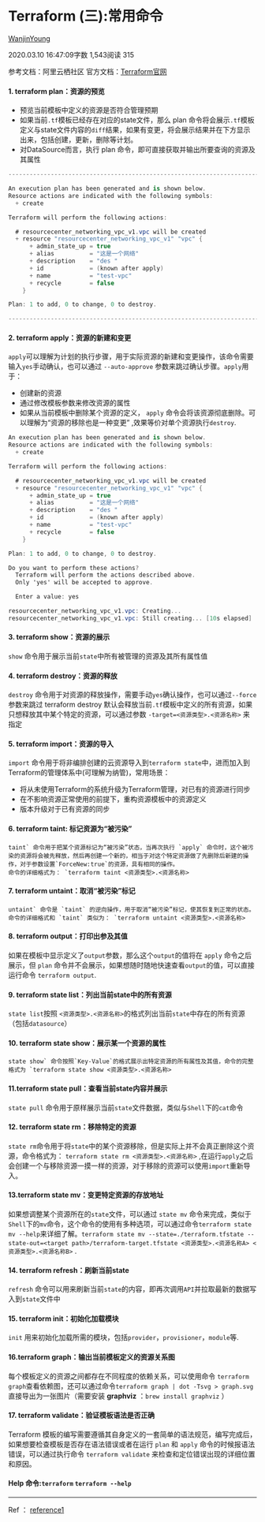 # Terraform (三):常用命令

[WanjinYoung](https://www.jianshu.com/u/960c9dc158ef)

2020.03.10 16:47:09字数 1,543阅读 315

参考文档：阿里云栖社区
官方文档：[Terraform官网](https://links.jianshu.com/go?to=https%3A%2F%2Fwww.terraform.io%2Fdocs%2Findex.html)

#### 1. terraform plan：资源的预览

- 预览当前模板中定义的资源是否符合管理预期
- 如果当前`.tf`模板已经存在对应的state文件，那么 plan 命令将会展示`.tf`模板定义与state文件内容的`diff`结果，如果有变更，将会展示结果并在下方显示出来，包括创建，更新，删除等计划。
- 对DataSource而言，执行 plan 命令，即可直接获取并输出所要查询的资源及其属性

```csharp
------------------------------------------------------------------------

An execution plan has been generated and is shown below.
Resource actions are indicated with the following symbols:
  + create

Terraform will perform the following actions:

  # resourcecenter_networking_vpc_v1.vpc will be created
  + resource "resourcecenter_networking_vpc_v1" "vpc" {
      + admin_state_up = true
      + alias          = "这是一个网络"
      + description    = "des "
      + id             = (known after apply)
      + name           = "test-vpc"
      + recycle        = false
    }

Plan: 1 to add, 0 to change, 0 to destroy.

------------------------------------------------------------------------
```

#### 2. terraform apply：资源的新建和变更

`apply`可以理解为计划的执行步骤，用于实际资源的新建和变更操作，该命令需要输入`yes`手动确认，也可以通过 `--auto-approve` 参数来跳过确认步骤。`apply`用于：

- 创建新的资源
- 通过修改模板参数来修改资源的属性
- 如果从当前模板中删除某个资源的定义， `apply` 命令会将该资源彻底删除。可以理解为“资源的移除也是一种变更” ,效果等价对单个资源执行`destroy`.

```csharp
An execution plan has been generated and is shown below.
Resource actions are indicated with the following symbols:
  + create

Terraform will perform the following actions:

  # resourcecenter_networking_vpc_v1.vpc will be created
  + resource "resourcecenter_networking_vpc_v1" "vpc" {
      + admin_state_up = true
      + alias          = "这是一个网络"
      + description    = "des "
      + id             = (known after apply)
      + name           = "test-vpc"
      + recycle        = false
    }

Plan: 1 to add, 0 to change, 0 to destroy.

Do you want to perform these actions?
  Terraform will perform the actions described above.
  Only 'yes' will be accepted to approve.

  Enter a value: yes

resourcecenter_networking_vpc_v1.vpc: Creating...
resourcecenter_networking_vpc_v1.vpc: Still creating... [10s elapsed]
```

#### 3. terraform show：资源的展示

`show` 命令用于展示当前`state`中所有被管理的资源及其所有属性值

#### 4. terraform destroy：资源的释放

`destroy` 命令用于对资源的释放操作，需要手动`yes`确认操作，也可以通过`--force`参数来跳过
terraform destroy 默认会释放当前`.tf`模板中定义的所有资源，如果只想释放其中某个特定的资源，可以通过参数 `-target=<资源类型>.<资源名称>` 来指定

#### 5. terraform import：资源的导入

`import` 命令用于将非编排创建的云资源导入到`terraform state`中，进而加入到Terraform的管理体系中(可理解为纳管)，常用场景：

- 将从未使用Terraform的系统升级为Terraform管理，对已有的资源进行同步
- 在不影响资源正常使用的前提下，重构资源模板中的资源定义
- 版本升级对于已有资源的同步

#### 6. terraform taint: 标记资源为“被污染”

```
taint` 命令用于把某个资源标记为“被污染”状态，当再次执行 `apply` 命令时，这个被污染的资源将会被先释放，然后再创建一个新的，相当于对这个特定资源做了先删除后新建的操作，对于参数设置`ForceNew:true`的资源，具有相同的操作。
命令的详细格式为： `terraform taint <资源类型>.<资源名称>
```

#### 7. terraform untaint：取消“被污染”标记

```
untaint` 命令是 `taint` 的逆向操作，用于取消“被污染”标记，使其恢复到正常的状态。命令的详细格式和 `taint` 类似为： `terraform untaint <资源类型>.<资源名称>
```

#### 8. terraform output：打印出参及其值

如果在模板中显示定义了`output`参数，那么这个`output`的值将在 `apply` 命令之后展示，但 `plan` 命令并不会展示，如果想随时随地快速查看`output`的值，可以直接运行命令 `terraform output`.

#### 9. terraform state list：列出当前state中的所有资源

`state list`按照 `<资源类型>.<资源名称>`的格式列出当前`state`中存在的所有资源（包括`datasource`）

#### 10. terraform state show：展示某一个资源的属性

```
state show` 命令按照`Key-Value`的格式展示出特定资源的所有属性及其值，命令的完整格式为 `terraform state show <资源类型>.<资源名称>
```

#### 11.terraform state pull：查看当前state内容并展示

`state pull` 命令用于原样展示当前`state`文件数据，类似与`Shell`下的`cat`命令

#### 12. terraform state rm：移除特定的资源

`state rm`命令用于将`state`中的某个资源移除，但是实际上并不会真正删除这个资源，命令格式为： `terraform state rm <资源类型>.<资源名称>` ,在运行`apply`之后会创建一个与移除资源一摸一样的资源，对于移除的资源可以使用`import`重新导入。

#### 13.terraform state mv：变更特定资源的存放地址

如果想调整某个资源所在的`state`文件，可以通过 `state mv` 命令来完成，类似于`Shell`下的`mv`命令，这个命令的使用有多种选项，可以通过命令`terraform state mv --help`来详细了解。`terraform state mv --state=./terraform.tfstate --state-out=<target path>/terraform-target.tfstate <资源类型>.<资源名称A> <资源类型>.<资源名称B>` .

#### 14. terraform refresh：刷新当前state

`refresh` 命令可以用来刷新当前`state`的内容，即再次调用`API`并拉取最新的数据写入到`state`文件中

#### 15. terraform init：初始化加载模块

`init` 用来初始化加载所需的模块，包括`provider`，`provisioner`，`module`等.

#### 16.terraform graph：输出当前模板定义的资源关系图

每个模板定义的资源之间都存在不同程度的依赖关系，可以使用命令 `terraform graph`查看依赖图，还可以通过命令`terraform graph | dot -Tsvg > graph.svg`直接导出为一张图片（需要安装 **graphviz** ：`brew install graphviz` ）

#### 17. terraform validate：验证模板语法是否正确

Terraform 模板的编写需要遵循其自身定义的一套简单的语法规范，编写完成后，如果想要检查模板是否存在语法错误或者在运行 `plan` 和 `apply` 命令的时候报语法错误，可以通过执行命令 `terraform validate` 来检查和定位错误出现的详细位置和原因。

#### Help 命令:`terraform` `terraform --help`

------

Ref ：
[reference1](https://links.jianshu.com/go?to=https%3A%2F%2Fyq.aliyun.com%2Farticles%2F727057%3Fspm%3Da2c4e.11153940.0.0.7fdc1970XmUP3H)